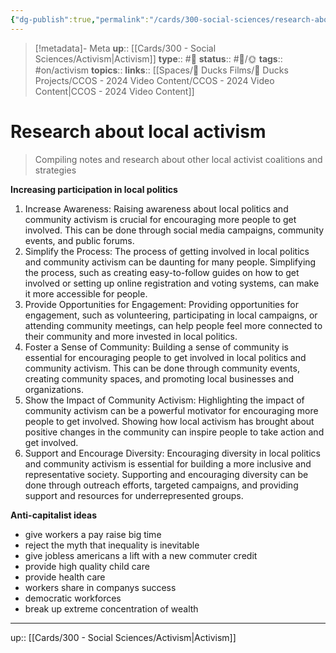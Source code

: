 ```yaml
---
{"dg-publish":true,"permalink":"/cards/300-social-sciences/research-about-local-activism/","title":"Research about local activism"}
---
```


> [!metadata]- Meta
> **up**:: [[Cards/300 - Social Sciences/Activism\|Activism]]
> **type**:: #📝 
> **status**:: #📝/🌞
> **tags**:: #on/activism 
> **topics**:: 
> **links**:: [[Spaces/🦆 Ducks Films/🌈 Ducks Projects/CCOS - 2024 Video Content/CCOS - 2024 Video Content\|CCOS - 2024 Video Content]]


# Research about local activism

> Compiling notes and research about other local activist coalitions and strategies



**Increasing participation in local politics**
1. Increase Awareness: Raising awareness about local politics and community activism is crucial for encouraging more people to get involved. This can be done through social media campaigns, community events, and public forums.
2. Simplify the Process: The process of getting involved in local politics and community activism can be daunting for many people. Simplifying the process, such as creating easy-to-follow guides on how to get involved or setting up online registration and voting systems, can make it more accessible for people.
3. Provide Opportunities for Engagement: Providing opportunities for engagement, such as volunteering, participating in local campaigns, or attending community meetings, can help people feel more connected to their community and more invested in local politics.
4. Foster a Sense of Community: Building a sense of community is essential for encouraging people to get involved in local politics and community activism. This can be done through community events, creating community spaces, and promoting local businesses and organizations.
5. Show the Impact of Community Activism: Highlighting the impact of community activism can be a powerful motivator for encouraging more people to get involved. Showing how local activism has brought about positive changes in the community can inspire people to take action and get involved.
6. Support and Encourage Diversity: Encouraging diversity in local politics and community activism is essential for building a more inclusive and representative society. Supporting and encouraging diversity can be done through outreach efforts, targeted campaigns, and providing support and resources for underrepresented groups.

**Anti-capitalist ideas**

- give workers a pay raise big time
- reject the myth that inequality is inevitable
- give jobless americans a lift with a new commuter credit
- provide high quality child care
- provide health care
- workers share in companys success
- democratic workforces
- break up extreme concentration of wealth



---
up:: [[Cards/300 - Social Sciences/Activism\|Activism]]


